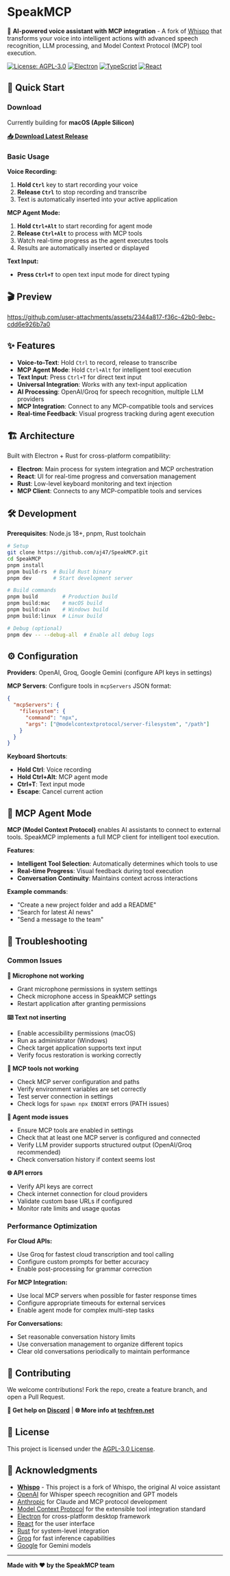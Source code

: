 # SpeakMCP

🎤 **AI-powered voice assistant with MCP integration** - A fork of [Whispo](https://github.com/whispo/whispo) that transforms your voice into intelligent actions with advanced speech recognition, LLM processing, and Model Context Protocol (MCP) tool execution.

[![License: AGPL-3.0](https://img.shields.io/badge/License-AGPL%203.0-blue.svg)](./LICENSE)
[![Electron](https://img.shields.io/badge/Electron-31.0.2-47848f.svg)](https://electronjs.org/)
[![TypeScript](https://img.shields.io/badge/TypeScript-5.6.3-blue.svg)](https://www.typescriptlang.org/)
[![React](https://img.shields.io/badge/React-18.3.1-61dafb.svg)](https://reactjs.org/)

## 🚀 Quick Start

### Download

Currently building for **macOS (Apple Silicon)**

**[📥 Download Latest Release](https://github.com/aj47/SpeakMCP/releases/latest)**

### Basic Usage

**Voice Recording:**

1. **Hold `Ctrl`** key to start recording your voice
2. **Release `Ctrl`** to stop recording and transcribe
3. Text is automatically inserted into your active application

**MCP Agent Mode:**

1. **Hold `Ctrl+Alt`** to start recording for agent mode
2. **Release `Ctrl+Alt`** to process with MCP tools
3. Watch real-time progress as the agent executes tools
4. Results are automatically inserted or displayed

**Text Input:**

- **Press `Ctrl+T`** to open text input mode for direct typing

## 🎬 Preview

https://github.com/user-attachments/assets/2344a817-f36c-42b0-9ebc-cdd6e926b7a0

## ✨ Features

- **Voice-to-Text**: Hold `Ctrl` to record, release to transcribe
- **MCP Agent Mode**: Hold `Ctrl+Alt` for intelligent tool execution
- **Text Input**: Press `Ctrl+T` for direct text input
- **Universal Integration**: Works with any text-input application
- **AI Processing**: OpenAI/Groq for speech recognition, multiple LLM providers
- **MCP Integration**: Connect to any MCP-compatible tools and services
- **Real-time Feedback**: Visual progress tracking during agent execution

## 🏗️ Architecture

Built with Electron + Rust for cross-platform compatibility:
- **Electron**: Main process for system integration and MCP orchestration
- **React**: UI for real-time progress and conversation management
- **Rust**: Low-level keyboard monitoring and text injection
- **MCP Client**: Connects to any MCP-compatible tools and services

## 🛠️ Development

**Prerequisites**: Node.js 18+, pnpm, Rust toolchain

```bash
# Setup
git clone https://github.com/aj47/SpeakMCP.git
cd SpeakMCP
pnpm install
pnpm build-rs  # Build Rust binary
pnpm dev       # Start development server

# Build commands
pnpm build        # Production build
pnpm build:mac    # macOS build
pnpm build:win    # Windows build
pnpm build:linux  # Linux build

# Debug (optional)
pnpm dev -- --debug-all  # Enable all debug logs
```

## ⚙️ Configuration

**Providers**: OpenAI, Groq, Google Gemini (configure API keys in settings)

**MCP Servers**: Configure tools in `mcpServers` JSON format:
```json
{
  "mcpServers": {
    "filesystem": {
      "command": "npx",
      "args": ["@modelcontextprotocol/server-filesystem", "/path"]
    }
  }
}
```

**Keyboard Shortcuts**:
- **Hold Ctrl**: Voice recording
- **Hold Ctrl+Alt**: MCP agent mode
- **Ctrl+T**: Text input mode
- **Escape**: Cancel current action

## 🤖 MCP Agent Mode

**MCP (Model Context Protocol)** enables AI assistants to connect to external tools. SpeakMCP implements a full MCP client for intelligent tool execution.

**Features**:
- **Intelligent Tool Selection**: Automatically determines which tools to use
- **Real-time Progress**: Visual feedback during tool execution
- **Conversation Continuity**: Maintains context across interactions

**Example commands**:
- "Create a new project folder and add a README"
- "Search for latest AI news"
- "Send a message to the team"

## 🚨 Troubleshooting

### Common Issues

**🎤 Microphone not working**

- Grant microphone permissions in system settings
- Check microphone access in SpeakMCP settings
- Restart application after granting permissions

**⌨️ Text not inserting**

- Enable accessibility permissions (macOS)
- Run as administrator (Windows)
- Check target application supports text input
- Verify focus restoration is working correctly

**🔧 MCP tools not working**

- Check MCP server configuration and paths
- Verify environment variables are set correctly
- Test server connection in settings
- Check logs for `spawn npx ENOENT` errors (PATH issues)

**🤖 Agent mode issues**

- Ensure MCP tools are enabled in settings
- Check that at least one MCP server is configured and connected
- Verify LLM provider supports structured output (OpenAI/Groq recommended)
- Check conversation history if context seems lost

**🌐 API errors**

- Verify API keys are correct
- Check internet connection for cloud providers
- Validate custom base URLs if configured
- Monitor rate limits and usage quotas

### Performance Optimization

**For Cloud APIs:**

- Use Groq for fastest cloud transcription and tool calling
- Configure custom prompts for better accuracy
- Enable post-processing for grammar correction

**For MCP Integration:**

- Use local MCP servers when possible for faster response times
- Configure appropriate timeouts for external services
- Enable agent mode for complex multi-step tasks

**For Conversations:**

- Set reasonable conversation history limits
- Use conversation management to organize different topics
- Clear old conversations periodically to maintain performance

## 🤝 Contributing

We welcome contributions! Fork the repo, create a feature branch, and open a Pull Request.

**💬 Get help on [Discord](https://discord.gg/naGJHsKc)** | **🌐 More info at [techfren.net](https://techfren.net)**

## 📄 License

This project is licensed under the [AGPL-3.0 License](./LICENSE).

## 🙏 Acknowledgments

- **[Whispo](https://github.com/whispo/whispo)** - This project is a fork of Whispo, the original AI voice assistant
- [OpenAI](https://openai.com/) for Whisper speech recognition and GPT models
- [Anthropic](https://anthropic.com/) for Claude and MCP protocol development
- [Model Context Protocol](https://modelcontextprotocol.io/) for the extensible tool integration standard
- [Electron](https://electronjs.org/) for cross-platform desktop framework
- [React](https://reactjs.org/) for the user interface
- [Rust](https://rust-lang.org/) for system-level integration
- [Groq](https://groq.com/) for fast inference capabilities
- [Google](https://ai.google.dev/) for Gemini models

---

**Made with ❤️ by the SpeakMCP team**
